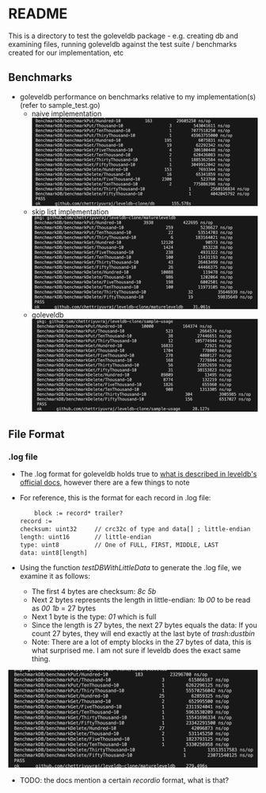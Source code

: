 # README

This is a directory to test the goleveldb package - e.g. creating db and examining files, running goleveldb against the test suite / benchmarks created for our implementation, etc


## Benchmarks

- goleveldb performance on benchmarks relative to my implementation(s) (refer to sample_test.go)
    - naive implementation
        ![alt text](image-1.png)
    - skip list implementation
        ![alt text](image-3.png)
    - goleveldb
        ![alt text](image.png)


## File Format

### .log file

- The .log format for goleveldb holds true to [what is described in leveldb's official docs](https://github.com/google/leveldb/blob/main/doc/log_format.md), however there are a few things to note

- For reference, this is the format for each record in .log file:
    ```
        block := record* trailer?
    record :=
    checksum: uint32     // crc32c of type and data[] ; little-endian
    length: uint16       // little-endian
    type: uint8          // One of FULL, FIRST, MIDDLE, LAST
    data: uint8[length]
    ```

- Using the function _testDBWithLittleData_ to generate the .log file, we examine it as follows:
    - The first 4 bytes are checksum: _8c 5b_
    - Next 2 bytes represents the length in little-endian: _1b 00_ to be read as _00 1b_ = 27 bytes
    - Next 1 byte is the type: _01_ which is full
    - Since the length is 27 bytes, the next 27 bytes equals the data: If you count 27 bytes, they will end exactly at the last byte of _trash:dustbin_
    - Note: There are a lot of empty blocks in the 27 bytes of data, this is what surprised me. I am not sure if leveldb does the exact same thing.
    

![alt text](image-2.png)

- TODO: the docs mention a certain _recordio_ format, what is that?
